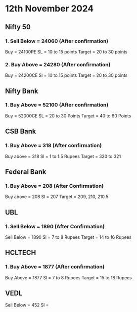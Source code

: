 # 12th November 2024

## Nifty 50

### 1. Sell Below = 24060 (After confirmation)

Buy = 24100PE
SL = 10 to 15 points
Target = 20 to 30 points

### 2. Buy Above = 24280 (After confirmation)

Buy = 24200CE
Sl = 10 to 15 points
Target = 20 to 30 points

## Nifty Bank

### 1. Buy Above = 52100 (After confirmation)

Buy = 52000CE
SL = 20 to 30 Points
Target = 40 to 60 Points

## CSB Bank

### 1. Buy Above = 318 (After confirmation)

Buy above = 318
Sl = 1 to 1.5 Rupees
Target = 320 to 321

## Federal Bank

### 1. Buy Above = 208 (After Confirmation)

Buy above = 208
Sl = 207
Target = 209, 210, 210.5

## UBL

### 1. Sell Below = 1890 (After Confirmation)

Sell Below = 1890
Sl = 7 to 8 Rupees
Target = 14 to 16 Rupees

## HCLTECH

### 1. Buy Above = 1877 (After confirmation)

Buy Above = 1877
Sl = 7 to 8 Rupees
Target = 15 to 18 Rupees

## VEDL

Sell Below = 452
Sl =

